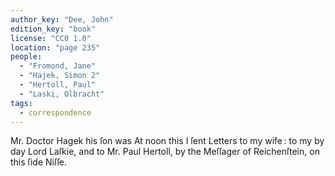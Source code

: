 ```yaml
---
author_key: "Dee, John"
edition_key: "book"
license: "CC0 1.0"
location: "page 235"
people:
  - "Fromond, Jane"
  - "Hajek, Simon 2"
  - "Hertoll, Paul"
  - "Laski, Olbracht"
tags:
  - correspondence
---
```

Mr. Doctor Hagek his ſon was       At noon this     I ſent Letters to my wife : to my
by                                    day         Lord Laſkie, and to Mr. Paul Hertoll,
                                                  by the Meſſager   of Reichenſtein,
                                                  on this ſide Niſſe.
